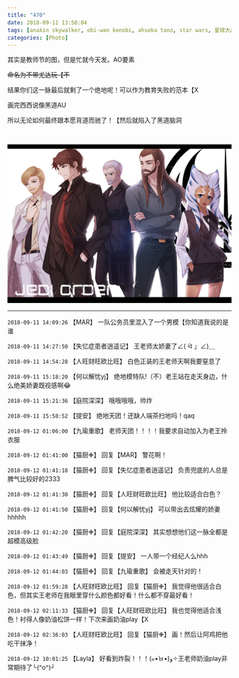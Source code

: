```yaml
---
title: "470"
date: 2018-09-11 13:58:04
tags: [anakin skywalker, obi-wan kenobi, ahsoka tano, star wars, 星球大战, obikin, AO, Count Dooku, Qui-Gon Jinn]
categories: [Photo]
---
```


<p>其实是教师节的图，但是忙就今天发。AO要素</p> 
<p><span style="text-decoration:line-through;"  >命名为</span><span style="text-decoration:line-through;"  >不带尤达玩【不</span></p> 
<p>结果你们这一脉最后就剩了一个绝地呢！可以作为教育失败的范本【X</p> 
<p>画完西西说像黑道AU</p> 
<p>所以无论如何最终跟本愿背道而驰了！【然后就陷入了黑道脑洞</p> 
<p><br /></p>

![](https://raw.githubusercontent.com/alicewish/meowchain247/master/img_cVZNdzJtQk9JV2N3R2ExKzR1bFo1MkpSa3A1OW82ZWh1eW4wbnB5dWZ1cS9aQzVQNWE2SUJnPT0.jpg)

---

`2018-09-11 14:09:26` 【MAR】 一队公务员里混入了一个男模【你知道我说的是谁

`2018-09-11 14:27:50` 【失忆症患者逍遥记】 王老师太娇妻了∠( ᐛ 」∠)＿

`2018-09-11 14:54:28` 【人旺财旺欧比旺】 白色正装的王老师天啊我要窒息了

`2018-09-11 15:18:20` 【何以解忧yj】 绝地模特队!（不）老王站在走天身边，什么绝美娇妻既视感啊😂

`2018-09-11 15:21:36` 【庭院深深】 哦哦哦哦，帅炸

`2018-09-11 15:58:52` 【提安】 绝地天团！还缺人端茶扫地吗！qaq

`2018-09-12 01:06:00` 【九瑜重歌】 老师天团！！！！我要求自动加入为老王拎衣服

`2018-09-12 01:41:00` 【猫厨✙】 回复【MAR】 警花啊！

`2018-09-12 01:41:18` 【猫厨✙】 回复【失忆症患者逍遥记】 负责兜底的人总是脾气比较好的2333

`2018-09-12 01:41:30` 【猫厨✙】 回复【人旺财旺欧比旺】 他比较适合白色？

`2018-09-12 01:41:50` 【猫厨✙】 回复【何以解忧yj】 可以带出去炫耀的娇妻hhhhh

`2018-09-12 01:42:20` 【猫厨✙】 回复【庭院深深】 其实想想他们这一脉全都是超模高级脸

`2018-09-12 01:43:49` 【猫厨✙】 回复【提安】 一人带一个经纪人么hhh

`2018-09-12 01:44:03` 【猫厨✙】 回复【九瑜重歌】 会被走天针对的！

`2018-09-12 01:59:28` 【人旺财旺欧比旺】 回复【猫厨✙】 我觉得他很适合白色，但其实王老师在我眼里穿什么颜色都好看！什么都不穿最好看！

`2018-09-12 02:11:33` 【猫厨✙】 回复【人旺财旺欧比旺】 我也觉得他适合浅色！衬得人像奶油松饼一样！下次来画奶油play【X

`2018-09-12 02:36:03` 【人旺财旺欧比旺】 回复【猫厨✙】 画！然后让阿鸡把他吃干抹净！

`2018-09-12 10:01:25` 【Layla】 好看到炸裂！！！(๑•̀ㅂ•́)و✧王老师奶油play非常期待了└(^o^)┘
